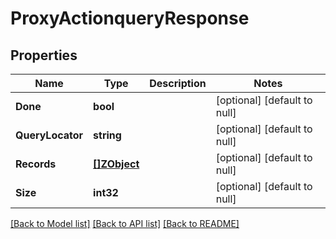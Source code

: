 # ProxyActionqueryResponse

## Properties
Name | Type | Description | Notes
------------ | ------------- | ------------- | -------------
**Done** | **bool** |  | [optional] [default to null]
**QueryLocator** | **string** |  | [optional] [default to null]
**Records** | [**[]ZObject**](zObject.md) |  | [optional] [default to null]
**Size** | **int32** |  | [optional] [default to null]

[[Back to Model list]](../README.md#documentation-for-models) [[Back to API list]](../README.md#documentation-for-api-endpoints) [[Back to README]](../README.md)


